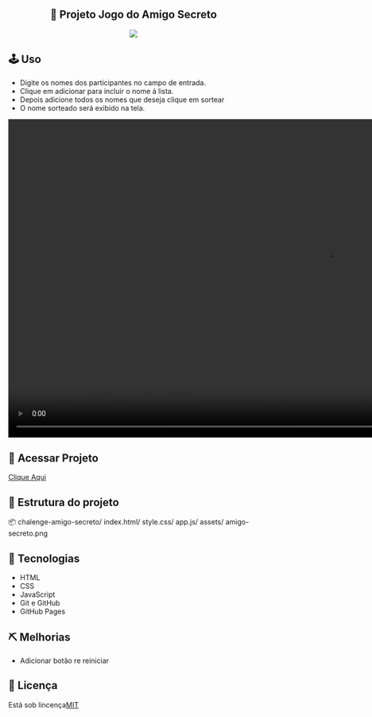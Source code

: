 <section>
   <h1 align="center">🎁 Projeto Jogo do Amigo Secreto</h1>
   <p align="center">
   <img loading="lazy" src="http://img.shields.io/static/v1? label=STATUS&message=EM%20DESENVOLVIMENTO&color=GREEN&style=for-the-badge"/></p>
   <h2>🕹 Uso</h2>
      <ul>
         <li>Digite os nomes dos participantes no campo de entrada.</li>
         <li>Clique em adicionar para incluir o nome á lista.</li>
         <li>Depois adicione todos os nomes que deseja 
             clique em sortear</li>
         <li>O nome sorteado será exibido na tela.</li>
      </ul>
   <video src="https://github.com/user-attachments/assets/a4312e09-2fee-4006-8d77-90b0d973f85b" controls widt="360"            height="640"></video> 
   <h2>🔗 Acessar Projeto</h2>
   <a href="https://drezsa.github.io/jogo-amigo-secreto/" target="_blank">Clique Aqui</a>
   <h2>📝 Estrutura do projeto </h2>
   <p>📦 chalenge-amigo-secreto/ index.html/ style.css/ app.js/ assets/ amigo-secreto.png</p>
   <h2>🔧 Tecnologias </h2>
   <ul>
      <li>HTML</li>
      <li>CSS</li>
      <li>JavaScript</li>
      <li>Git e GitHub</li>
      <li>GitHub Pages</li>
   </ul>
   <h2>⛏ Melhorias</h2>
   <ul>
      <li>Adicionar botão re reiniciar
      </li>
   </ul>
   <h2>📃 Licença</h2>
   <p>Está sob lincença<a href="https://opensource.org/license/mit" target="_blank">MIT</a></p>
</section>

